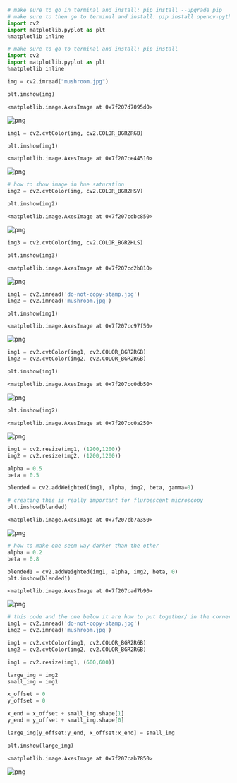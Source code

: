 ```python
# make sure to go in terminal and install: pip install --upgrade pip
# make sure to then go to terminal and install: pip install opencv-python
import cv2
import matplotlib.pyplot as plt 
%matplotlib inline
```


```python
# make sure to go to terminal and install: pip install 
import cv2
import matplotlib.pyplot as plt 
%matplotlib inline
```


```python
img = cv2.imread("mushroom.jpg")
```


```python
plt.imshow(img)
```




    <matplotlib.image.AxesImage at 0x7f207d7095d0>




![png](output_3_1.png)



```python
img1 = cv2.cvtColor(img, cv2.COLOR_BGR2RGB)
```


```python
plt.imshow(img1)
```




    <matplotlib.image.AxesImage at 0x7f207ce44510>




![png](output_5_1.png)



```python
# how to show image in hue saturation 
img2 = cv2.cvtColor(img, cv2.COLOR_BGR2HSV)
```


```python
plt.imshow(img2)
```




    <matplotlib.image.AxesImage at 0x7f207cdbc850>




![png](output_7_1.png)



```python
img3 = cv2.cvtColor(img, cv2.COLOR_BGR2HLS)
```


```python
plt.imshow(img3)
```




    <matplotlib.image.AxesImage at 0x7f207cd2b810>




![png](output_9_1.png)



```python
img1 = cv2.imread('do-not-copy-stamp.jpg')
img2 = cv2.imread('mushroom.jpg')
```


```python
plt.imshow(img1)
```




    <matplotlib.image.AxesImage at 0x7f207cc97f50>




![png](output_11_1.png)



```python
img1 = cv2.cvtColor(img1, cv2.COLOR_BGR2RGB)
img2 = cv2.cvtColor(img2, cv2.COLOR_BGR2RGB)
```


```python
plt.imshow(img1)
```




    <matplotlib.image.AxesImage at 0x7f207cc0db50>




![png](output_13_1.png)



```python
plt.imshow(img2)
```




    <matplotlib.image.AxesImage at 0x7f207cc0a250>




![png](output_14_1.png)



```python
img1 = cv2.resize(img1, (1200,1200))
img2 = cv2.resize(img2, (1200,1200))
```


```python
alpha = 0.5
beta = 0.5
```


```python
blended = cv2.addWeighted(img1, alpha, img2, beta, gamma=0)
```


```python
# creating this is really important for fluroescent microscopy 
plt.imshow(blended)
```




    <matplotlib.image.AxesImage at 0x7f207cb7a350>




![png](output_18_1.png)



```python
# how to make one seem way darker than the other 
alpha = 0.2
beta = 0.8

blended1 = cv2.addWeighted(img1, alpha, img2, beta, 0)
plt.imshow(blended1)
```




    <matplotlib.image.AxesImage at 0x7f207cad7b90>




![png](output_19_1.png)



```python
# this code and the one below it are how to put together/ in the corner of the other 
img1 = cv2.imread('do-not-copy-stamp.jpg')
img2 = cv2.imread('mushroom.jpg')

img1 = cv2.cvtColor(img1, cv2.COLOR_BGR2RGB)
img2 = cv2.cvtColor(img2, cv2.COLOR_BGR2RGB)

img1 = cv2.resize(img1, (600,600))
```


```python
large_img = img2
small_img = img1

x_offset = 0 
y_offset = 0 

x_end = x_offset + small_img.shape[1]
y_end = y_offset + small_img.shape[0]

large_img[y_offset:y_end, x_offset:x_end] = small_img

plt.imshow(large_img)
```




    <matplotlib.image.AxesImage at 0x7f207cab7850>




![png](output_21_1.png)

